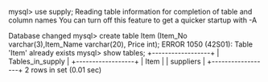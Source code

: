 mysql> use supply;
Reading table information for completion of table and column names
You can turn off this feature to get a quicker startup with -A

Database changed
mysql> create table Item (Item_No varchar(3),Item_Name varchar(20), Price int);
ERROR 1050 (42S01): Table 'Item' already exists
mysql> show tables;
+------------------+
| Tables_in_supply |
+------------------+
| Item             |
| suppliers        |
+------------------+
2 rows in set (0.01 sec)


